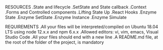 RESOURCES
.State and lifecycle
.SetState and State callback
.Context
.Forms and Controlled components
.Lifting State Up
.React Hooks
.Enzyme State
.Enzyme SetState
.Enzyme Instance
.Enzyme Simulate

REQUIREMENTS
.All your files will be interpreted/compiled on Ubuntu 18.04 LTS using node 12.x.x and npm 6.x.x
.Allowed editors: vi, vim, emacs, Visual Studio Code
.All your files should end with a new line
.A README.md file, at the root of the folder of the project, is mandatory
